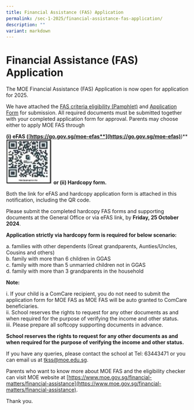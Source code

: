 ```yaml
---
title: Financial Assistance (FAS) Application
permalink: /sec-1-2025/financial-assistance-fas-application/
description: ""
variant: markdown
---
```

# Financial Assistance (FAS) Application

The MOE Financial Assistance (FAS) Application is now open for application for 2025.

We have attached the [FAS criteria eligibility (Pamphlet)](/files/Document_4a_MOE_FAS_pamphlet__EL_.pdf) and [Application Form](/files/MOE_FAS_Application_Form_2025.pdf) for submission. All required documents must be submitted together with your completed application form for approval. Parents may choose either to apply MOE FAS through

**(i) eFAS (**[**https://go.gov.sg/moe-efas**](https://go.gov.sg/moe-efas)**)**
<img src="/images/Sec%201%202023/eFAS.jpg" style="width:25%">
		 **or (ii) Hardcopy form.**

Both the link for eFAS and hardcopy application form is attached in this notification, including the QR code.

Please submit the completed hardcopy FAS forms and supporting documents at the General Office or via eFAS link, by **Friday, 25 October 2024**.

**Application strictly via hardcopy form is required for below scenario:**

a.  families with other dependents (Great grandparents, Aunties/Uncles, Cousins and others) <br>
b.  family with more than 6 children in GGAS <br>
c.  family with more than 5 unmarried children not in GGAS <br> 
d.  family with more than 3 grandparents in the household <br>

**Note:**

i.  If your child is a ComCare recipient, you do not need to submit the application form for MOE FAS as MOE FAS will be auto granted to ComCare beneficiaries.  <br>
ii.  School reserves the rights to request for any other documents as and when required for the purpose of verifying the income and other status.  <br>
iii.  Please prepare all softcopy supporting documents in advance. <br>

**School reserves the rights to request for any other documents as and when required for the purpose of verifying the income and other status.**

If you have any queries, please contact the school at Tel: 63443471 or you can email us at&nbsp;[tkss@moe.edu.sg](mailto:tkss@moe.edu.sg).

Parents who want to know more about MOE FAS and the eligibility checker can visit MOE website at&nbsp;[https://www.moe.gov.sg/financial-matters/financial-assistance](https://www.moe.gov.sg/financial-matters/financial-assistance).

Thank you.